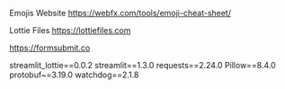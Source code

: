 Emojis Website
https://webfx.com/tools/emoji-cheat-sheet/

Lottie Files
https://lottiefiles.com

https://formsubmit.co


streamlit_lottie==0.0.2
streamlit==1.3.0
requests==2.24.0
Pillow==8.4.0
protobuf~=3.19.0
watchdog==2.1.8
